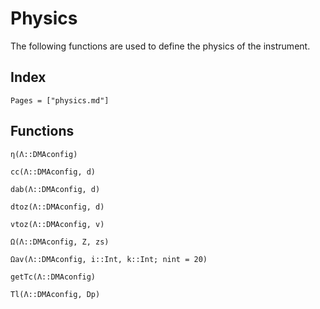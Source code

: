 # Physics

The following functions are used to define the physics of the instrument. 

## Index
```@index
Pages = ["physics.md"]
```

## Functions
```@docs
η(Λ::DMAconfig)
```

```@docs
cc(Λ::DMAconfig, d)
```

```@docs
dab(Λ::DMAconfig, d)
```

```@docs
dtoz(Λ::DMAconfig, d)
```

```@docs
vtoz(Λ::DMAconfig, v)
```

```@docs
Ω(Λ::DMAconfig, Z, zs)
```

```@docs
Ωav(Λ::DMAconfig, i::Int, k::Int; nint = 20)
```

```@docs
getTc(Λ::DMAconfig)
```

```@docs
Tl(Λ::DMAconfig, Dp)
```